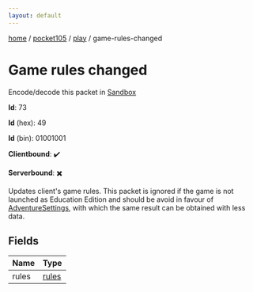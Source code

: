 ```yaml
---
layout: default
---
```


[home](/)  /  [pocket105](/protocol/pocket105)  /  [play](/protocol/pocket105/play)  /  game-rules-changed

# Game rules changed

Encode/decode this packet in [Sandbox](../../../sandbox/pocket105#Play.GameRulesChanged)

**Id**: 73

**Id** (hex): 49

**Id** (bin): 01001001

**Clientbound**: ✔️

**Serverbound**: ✖️

Updates client's game rules. This packet is ignored if the game is not launched as Education Edition and should be avoid in favour of [AdventureSettings](#play_adventure-settings), with which the same result can be obtained with less data.

## Fields

Name | Type
---|---
rules | [rules](/protocol/pocket105/arrays)
